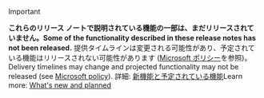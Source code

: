 > [!Important]
> <span data-ttu-id="3acd8-101">**これらのリリース ノートで説明されている機能の一部は、まだリリースされていません。**</span><span class="sxs-lookup"><span data-stu-id="3acd8-101">**Some of the functionality described in these release notes has not been released.**</span></span> <span data-ttu-id="3acd8-102">提供タイムラインは変更される可能性があり、予定されている機能はリリースされない可能性があります ([Microsoft ポリシー](https://go.microsoft.com/fwlink/p/?linkid=2007332)を参照)。</span><span class="sxs-lookup"><span data-stu-id="3acd8-102">Delivery timelines may change and projected functionality may not be released (see [Microsoft policy](https://go.microsoft.com/fwlink/p/?linkid=2007332)).</span></span> <span data-ttu-id="3acd8-103">詳細: [新機能と予定されている機能](/dynamics365-release-plan/2019wave2/dynamics365-marketing/planned-features)</span><span class="sxs-lookup"><span data-stu-id="3acd8-103">Learn more: [What's new and planned](/dynamics365-release-plan/2019wave2/dynamics365-marketing/planned-features)</span></span>
